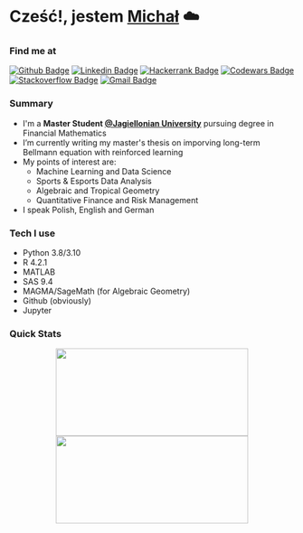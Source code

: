 <h1> Cześć!, jestem <a href="https://github.com/chmuradin">Michał</a> ☁️</h1>
</h1>

### Find me at
[![Github Badge](http://img.shields.io/badge/-Github-black?style=flat-square&logo=github&link=https://github.com/chmuradin/)](https://github.com/chmuradin/) 
[![Linkedin Badge](https://img.shields.io/badge/-LinkedIn-blue?style=flat-square&logo=Linkedin&logoColor=white&link=https://www.linkedin.com/in/michal-chmuradin-chmura/)](https://www.linkedin.com/in/michal-chmuradin-chmura)
[![Hackerrank Badge](https://img.shields.io/badge/-Hackerrank-2EC866?style=flat-square&logo=HackerRank&logoColor=white&link=https://www.hackerrank.com/michal_chmuradin)](https://www.hackerrank.com/michal_chmuradin)
[![Codewars Badge](https://www.codewars.com/users/Chmuradin/badges/micro)](https://www.codewars.com/users/Chmuradin)
[![Stackoverflow Badge](https://img.shields.io/badge/-Stack%20overflow-FE7A16?style=flat-square&logo=stack-overflow&logoColor=white&link=https://stackoverflow.com/users/18663783/chmuradin)](https://stackoverflow.com/users/18663783/chmuradin)
[![Gmail Badge](https://img.shields.io/badge/-Gmail-d14836?style=flat-square&logo=Gmail&logoColor=white&link=mailto:defcon.sentinal95@gmail.com)](mailto:michal.chmuradin@gmail.com)



###  Summary
- I'm a **Master Student [@Jagiellonian University](https://www.uj.edu.pl/)** pursuing degree in Financial Mathematics
-  I’m currently writing my master's thesis on imporving long-term Bellmann equation with reinforced learning 
- My points of interest are: 
  - Machine Learning and Data Science
  - Sports & Esports Data Analysis
  - Algebraic and Tropical Geometry
  - Quantitative Finance and Risk Management
- I speak Polish, English and German


### Tech I use
- Python 3.8/3.10
- R 4.2.1
- MATLAB
- SAS 9.4
- MAGMA/SageMath (for Algebraic Geometry)
- Github (obviously)
- Jupyter


### Quick Stats
<p align="center">
<img width="340" height="155" align="center" 
      src=https://github-readme-stats.vercel.app/api?username=chmuradin&show_icons=true&theme=cobalt&layout=compact)/>
<img width="340" height="155" align="center" 
      src="https://github-readme-stats.vercel.app/api/top-langs/?username=chmuradin&langs_count=6&exclude_repo=mpum&theme=cobalt&line_height=27&layout=compact" />
</p>



